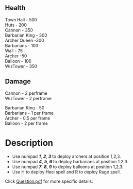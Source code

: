 ## Health
Town Hall - 500  
Huts - 200  
Cannon - 350  
Barbarian King - 300   
Archer Queen -300  
Barbarians - 100  
Wall - 75  
Archer -50  
Balloon - 100  
WizTower - 350  

## Damage

Cannon - 2 perframe  
WizTower - 2 perframe  

Barbarian King - 50   
Barbarians - 1 per frame  
Archer - 0.5 per frame  
Balloon - 2 per frame  

# Description 

- Use numpad ***1***, ***2***, ***3*** to deploy archers at position 1,2,3.
- Use numpad ***4***, ***5***, ***6*** to deploy barbarians at position 1,2,3.
- Use numpad ***7***, ***8***, ***9*** to deploy balloons at position 1,2,3.
- Use H to deploy Heal spell and R to deploy Rage spell.


Click <a href="Question.pdf">Question.pdf</a> for more specific details:
